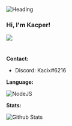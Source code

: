 ![Heading](https://raw.githubusercontent.com/Kacixx/README/main/README.png)


### Hi, I'm Kacper!
![](https://komarev.com/ghpvc/?username=Kacixx&label=PROFILE+VIEWS)
#

**Contact:**

- Discord: Kacix#6216

**Language:**

![NodeJS](https://img.shields.io/badge/-NodeJS-black?style=flat&logo=Node.js)

**Stats:**

![Github Stats](https://github-readme-stats.vercel.app/api?username=Kacixx&count_private=true&layout=compact&cache_seconds=86400&theme=radical)
